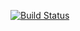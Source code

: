 [![Build Status](https://travis-ci.com/kamauvick/carpoolBackend.svg?token=cSnpBmDmJgT9BB9pZsu5&branch=master)](https://travis-ci.com/kamauvick/carpoolBackend)